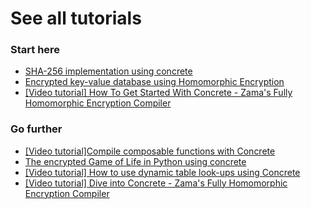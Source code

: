 # See all tutorials

### Start here

* [SHA-256 implementation using concrete](sha256.md)
* [Encrypted key-value database using Homomorphic Encryption ](key\_value\_database.md)
* [\[Video tutorial\] How To Get Started With Concrete - Zama's Fully Homomorphic Encryption Compiler](https://www.zama.ai/post/how-to-started-with-concrete-zama-fully-homomorphic-encryption-compiler)

### Go further

* [\[Video tutorial\]Compile composable functions with Concrete](https://www.youtube.com/watch?v=TBXDxu2SMr0)&#x20;
* [The encrypted Game of Life in Python using concrete](https://www.zama.ai/post/the-encrypted-game-of-life-using-concrete-python)
* [\[Video tutorial\] How to use dynamic table look-ups using Concrete](https://www.youtube.com/watch?v=1sboqhSeKfs)&#x20;
* [\[Video tutorial\] Dive into Concrete - Zama's Fully Homomorphic Encryption Compiler](https://www.zama.ai/post/video-tutorial-dive-into-concrete-zamas-fully-homomorphic-encryption-compiler)

